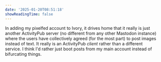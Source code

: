 ```yaml
---
date: '2025-01-20T08:51:18'
showReadingTime: false
---
```


In adding my pixelfed account to Ivory, it drives home that it really is just another ActivityPub server (no different from any other Mastodon instance) where the users have collectively agreed (for the most part) to post images instead of text.  It really is an ActivityPub *client* rather than a different service. I think I'd rather just boot posts from my main account instead of bifurcating things.
